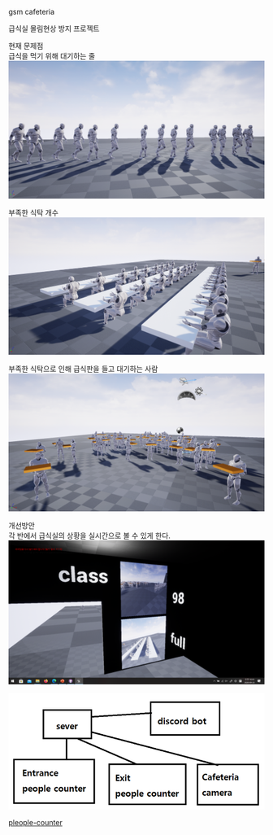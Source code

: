 gsm cafeteria

급식실 몰림현상 방지 프로젝트  

현재 문제점  
급식을 먹기 위해 대기하는 줄  
![WaitPeople](WaitPeople.png)  

부족한 식탁 개수
![sittingPeople](sittingpeople.png)  

부족한 식탁으로 인해 급식판을 들고 대기하는 사람  
![standpeople](standpeople.png)  

개선방안  
각 반에서 급식실의 상황을 실시간으로 볼 수 있게 한다.  
![solution](solution.png)


![Plan](cafePlan.png)

[pleople-counter](https://github.com/hrnr/people-counter)